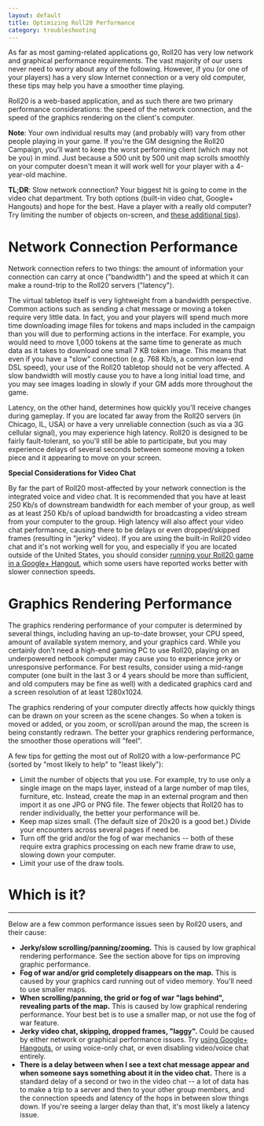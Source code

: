 ```yaml
---
layout: default
title: Optimizing Roll20 Performance
category: troubleshooting
---
```


As far as most gaming-related applications go, Roll20 has very low network and graphical performance requirements. The vast majority of our users never need to worry about any of the following. However, if you (or one of your players) has a very slow Internet connection or a very old computer, these tips may help you have a smoother time playing.

Roll20 is a web-based application, and as such there are two primary performance considerations: the speed of the network connection, and the speed of the graphics rendering on the client's computer.

**Note**: Your own individual results may (and probably will) vary from other people playing in your game. If you're the GM designing the Roll20 Campaign, you'll want to keep the worst performing client (which may not be you) in mind. Just because a 500 unit by 500 unit map scrolls smoothly on your computer doesn't mean it will work well for your player with a 4-year-old machine.

**TL;DR**: Slow network connection? Your biggest hit is going to come in the video chat department. Try both options (built-in video chat, Google+ Hangouts) and hope for the best. Have a player with a really old computer? Try limiting the number of objects on-screen, and [these additional tips](#graphtips)).

# Network Connection Performance


Network connection refers to two things: the amount of information your connection can carry at once ("bandwidth") and the speed at which it can make a round-trip to the Roll20 servers ("latency"). 

The virtual tabletop itself is very lightweight from a bandwidth perspective. Common actions such as sending a chat message or moving a token require very little data. In fact, you and your players will spend much more time downloading image files for tokens and maps included in the campaign than you will due to performing actions in the interface. For example, you would need to move 1,000 tokens at the same time to generate as much data as it takes to download one small 7 KB token image. This means that even if you have a "slow" connection (e.g. 768 Kb/s, a common low-end DSL speed), your use of the Roll20 tabletop should not be very affected. A slow bandwidth will mostly cause you to have a long initial load time, and you may see images loading in slowly if your GM adds more throughout the game.

Latency, on the other hand, determines how quickly you'll receive changes during gameplay. If you are located far away from the Roll20 servers (in Chicago, IL, USA) or have a very unreliable connection (such as via a 3G cellular signal), you may experience high latency. Roll20 is designed to be fairly fault-tolerant, so you'll still be able to participate, but you may experience delays of several seconds between someone moving a token piece and it appearing to move on your screen.

**Special Considerations for Video Chat**

By far the part of Roll20 most-affected by your network connection is the integrated voice and video chat. It is recommended that you have at least 250 Kb/s of downstream bandwidth for each member of your group, as well as at least 250 Kb/s of upload bandwidth for broadcasting a video stream from your computer to the group. High latency will also affect your video chat performance, causing there to be delays or even dropped/skipped frames (resulting in "jerky" video). If you are using the built-in Roll20 video chat and it's not working well for you, and especially if you are located outside of the United States, you should consider [running your Roll20 game in a Google+ Hangout](http://help.roll20.net/playing-in-google-plus/), which some users have reported works better with slower connection speeds.

<a name="graphtips"></a>

# Graphics Rendering Performance


The graphics rendering performance of your computer is determined by several things, including having an up-to-date browser, your CPU speed, amount of available system memory, and your graphics card. While you certainly don't need a high-end gaming PC to use Roll20, playing on an underpowered netbook computer may cause you to experience jerky or unresponsive performance. For best results, consider using a mid-range computer (one built in the last 3 or 4 years should be more than sufficient, and old computers may be fine as well) with a dedicated graphics card and a screen resolution of at least 1280x1024. 

The graphics rendering of your computer directly affects how quickly things can be drawn on your screen as the scene changes. So when a token is moved or added, or you zoom, or scroll/pan around the map, the screen is being constantly redrawn. The better your graphics rendering performance, the smoother those operations will "feel".

A few tips for getting the most out of Roll20 with a low-performance PC (sorted by "most likely to help" to "least likely"):

* Limit the number of objects that you use. For example, try to use only a single image on the maps layer, instead of a large number of map tiles, furniture, etc. Instead, create the map in an external program and then import it as one JPG or PNG file. The fewer objects that Roll20 has to render individually, the better your performance will be.
* Keep map sizes small. (The default size of 20x20 is a good bet.) Divide your encounters across several pages if need be.
* Turn off the grid and/or the fog of war mechanics -- both of these require extra graphics processing on each new frame draw to use, slowing down your computer.
* Limit your use of the draw tools.

# Which is it?
---



Below are a few common performance issues seen by Roll20 users, and their cause:


* **Jerky/slow scrolling/panning/zooming.** This is caused by low graphical rendering performance. See the section above for tips on improving graphic performance.
* **Fog of war and/or grid completely disappears on the map.** This is caused by your graphics card running out of video memory. You'll need to use smaller maps.
* **When scrolling/panning, the grid or fog of war "lags behind", revealing parts of the map.** This is caused by low graphical rendering performance. Your best bet is to use a smaller map, or not use the fog of war feature.
* **Jerky video chat, skipping, dropped frames, "laggy".** Could be caused by either network or graphical performance issues. Try [using Google+ Hangouts](http://help.roll20.net/playing-in-google-plus/), or using voice-only chat, or even disabling video/voice chat entirely.
* **There is a delay between when I see a text chat message appear and when someone says something about it in the video chat.** There is a standard delay of a second or two in the video chat -- a lot of data has to make a trip to a server and then to your other group members, and the connection speeds and latency of the hops in between slow things down. If you're seeing a larger delay than that, it's most likely a latency issue.